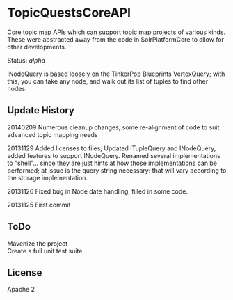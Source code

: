 TopicQuestsCoreAPI
==================

Core topic map APIs which can support topic map projects of various kinds. These were abstracted away from the code in SolrPlatformCore to allow for other developments.

Status: *alpha*<br/>

INodeQuery is based loosely on the TinkerPop Blueprints VertexQuery; with this, you can take any node, and walk out its list of tuples to find other nodes.

## Update History ##
20140209 Numerous cleanup changes, some re-alignment of code to suit advanced topic mapping needs

20131129 Added licenses to files; Updated ITupleQuery and INodeQuery, added features to support INodeQuery. Renamed several implementations to "shell"... since they are just hints at how those implementations can be performed; at issue is the query string necessary: that will vary according to the storage implementation.

20131126 Fixed bug in Node date handling, filled in some code.

20131125 First commit

## ToDo ##
Mavenize the project<br/>
Create a full unit test suite

## License ##
Apache 2

